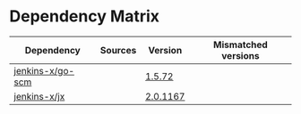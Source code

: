 # Dependency Matrix

Dependency | Sources | Version | Mismatched versions
---------- | ------- | ------- | -------------------
[jenkins-x/go-scm](https://github.com/jenkins-x/go-scm) |  | [1.5.72]() | 
[jenkins-x/jx](https://github.com/jenkins-x/jx) |  | [2.0.1167](https://github.com/jenkins-x/jx/releases/tag/v2.0.1167) | 
